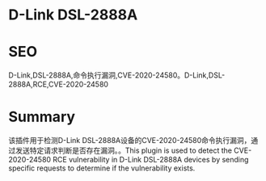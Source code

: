 # D-Link DSL-2888A
# SEO
D-Link,DSL-2888A,命令执行漏洞,CVE-2020-24580。D-Link,DSL-2888A,RCE,CVE-2020-24580
# Summary
该插件用于检测D-Link DSL-2888A设备的CVE-2020-24580命令执行漏洞，通过发送特定请求判断是否存在漏洞。。This plugin is used to detect the CVE-2020-24580 RCE vulnerability in D-Link DSL-2888A devices by sending specific requests to determine if the vulnerability exists.
